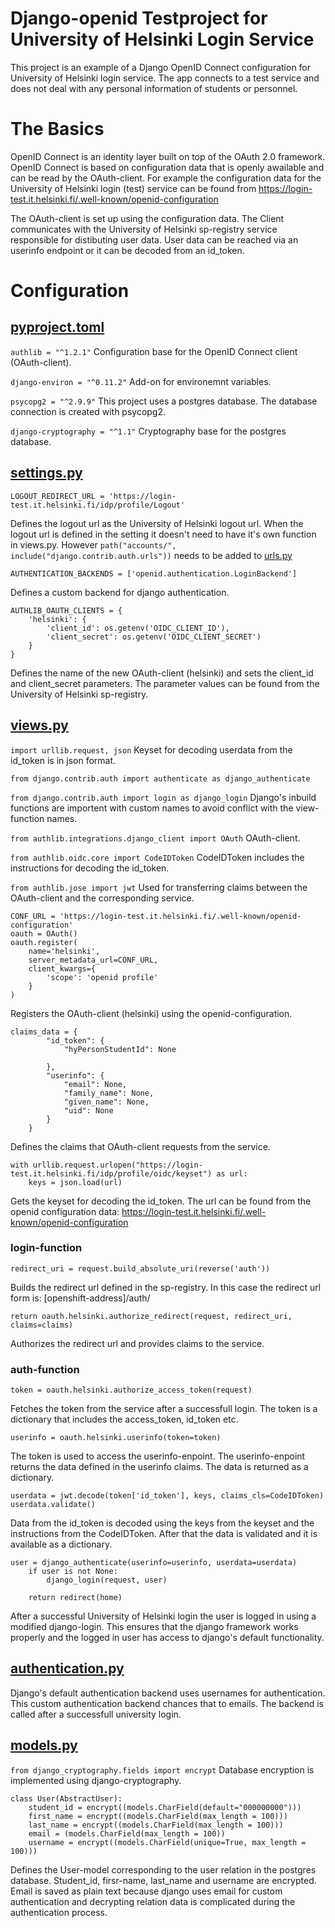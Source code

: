 # Django-openid Testproject for University of Helsinki Login Service
This project is an example of a Django OpenID Connect configuration for University of Helsinki login service. The app connects to a test service and does not deal with any personal information of students or personnel.

# The Basics

OpenID Connect is an identity layer built on top of the OAuth 2.0 framework. OpenID Connect is based on configuration data that is openly awailable and can be read by the OAuth-client. For example the configuration data for the University of Helsinki login (test) service can be found from https://login-test.it.helsinki.fi/.well-known/openid-configuration

The OAuth-client is set up using the configuration data. The Client communicates with the University of Helsinki sp-registry service responsible for distibuting user data. User data can be reached via an userinfo endpoint or it can be decoded from an id_token.

# Configuration

## [pyproject.toml](https://github.com/ellaverak/django-openid/blob/main/pyproject.toml)

```authlib = "^1.2.1"```
Configuration base for the OpenID Connect client (OAuth-client).

```django-environ = "^0.11.2"```
Add-on for environemnt variables.

```psycopg2 = "^2.9.9"```
This project uses a postgres database. The database connection is created with psycopg2.

```django-cryptography = "^1.1"```
Cryptography base for the postgres database.

## [settings.py](https://github.com/ellaverak/django-openid/blob/main/project/project/settings.py)

```
LOGOUT_REDIRECT_URL = 'https://login-test.it.helsinki.fi/idp/profile/Logout'
```

Defines the logout url as the University of Helsinki logout url. When the logout url is defined in the setting it doesn't need to have it's own function in views.py. However ```path("accounts/", include("django.contrib.auth.urls"))``` needs to be added to [urls.py](https://github.com/ellaverak/django-openid/blob/main/project/openid/urls.py)

```
AUTHENTICATION_BACKENDS = ['openid.authentication.LoginBackend']
```

Defines a custom backend for django authentication.

```
AUTHLIB_OAUTH_CLIENTS = {
    'helsinki': {
        'client_id': os.getenv('OIDC_CLIENT_ID'),
        'client_secret': os.getenv('OIDC_CLIENT_SECRET')
    }
}
```

Defines the name of the new OAuth-client (helsinki) and sets the client_id and client_secret parameters. The parameter values can be found from the University of Helsinki sp-registry.

## [views.py](https://github.com/ellaverak/django-openid/blob/main/project/openid/views.py)

```import urllib.request, json```
Keyset for decoding userdata from the id_token is in json format.

```from django.contrib.auth import authenticate as django_authenticate```

```from django.contrib.auth import login as django_login```
Django's inbuild functions are importent with custom names to avoid conflict with the view-function names.

```from authlib.integrations.django_client import OAuth```
OAuth-client.

```from authlib.oidc.core import CodeIDToken```
CodeIDToken includes the instructions for decoding the id_token.

```from authlib.jose import jwt```
Used for transferring claims between the OAuth-client and the corresponding service.

```
CONF_URL = 'https://login-test.it.helsinki.fi/.well-known/openid-configuration'
oauth = OAuth()
oauth.register(
    name='helsinki',
    server_metadata_url=CONF_URL,
    client_kwargs={
        'scope': 'openid profile'
    }
)
```

Registers the OAuth-client (helsinki) using the openid-configuration.

```
claims_data = {
        "id_token": {
            "hyPersonStudentId": None

        },
        "userinfo": {
            "email": None,
            "family_name": None,
            "given_name": None,
            "uid": None
        }
    }
```

Defines the claims that OAuth-client requests from the service.

```
with urllib.request.urlopen("https://login-test.it.helsinki.fi/idp/profile/oidc/keyset") as url:
    keys = json.load(url)
```

Gets the keyset for decoding the id_token. The url can be found from the openid configuration data: https://login-test.it.helsinki.fi/.well-known/openid-configuration

### login-function

```
redirect_uri = request.build_absolute_uri(reverse('auth'))
```

Builds the redirect url defined in the sp-registry. In this case the redirect url form is: [openshift-address]/auth/

```
return oauth.helsinki.authorize_redirect(request, redirect_uri, claims=claims)
```

Authorizes the redirect url and provides claims to the service.

### auth-function

```
token = oauth.helsinki.authorize_access_token(request)
```

Fetches the token from the service after a successfull login. The token is a dictionary that includes the access_token, id_token etc.

```
userinfo = oauth.helsinki.userinfo(token=token)
```

The token is used to access the userinfo-enpoint. The userinfo-enpoint returns the data defined in the userinfo claims. The data is returned as a dictionary.

```
userdata = jwt.decode(token['id_token'], keys, claims_cls=CodeIDToken)
userdata.validate()
```

Data from the id_token is decoded using the keys from the keyset and the instructions from the CodeIDToken. After that the data is validated and it is available as a dictionary.

```
user = django_authenticate(userinfo=userinfo, userdata=userdata)
    if user is not None:
        django_login(request, user)

    return redirect(home)
```

After a successful University of Helsinki login the user is logged in using a modified django-login. This ensures that the django framework works properly and the logged in user has access to django's default functionality.


## [authentication.py](https://github.com/ellaverak/django-openid/blob/main/project/openid/authentication.py)

Django's default authentication backend uses usernames for authentication. This custom authentication backend chances that to emails. The backend is called after a successfull university login.


## [models.py](https://github.com/ellaverak/django-openid/blob/main/project/openid/models.py)

```from django_cryptography.fields import encrypt```
Database encryption is implemented using django-cryptography.

```
class User(AbstractUser):
    student_id = encrypt((models.CharField(default="000000000")))
    first_name = encrypt((models.CharField(max_length = 100)))
    last_name = encrypt((models.CharField(max_length = 100)))
    email = (models.CharField(max_length = 100))
    username = encrypt((models.CharField(unique=True, max_length = 100)))
```

Defines the User-model corresponding to the user relation in the postgres database. Student_id, firsr-name, last_name and username are encrypted. Email is saved as plain text because django uses email for custom authentication and decrypting relation data is complicated during the authentication process.





